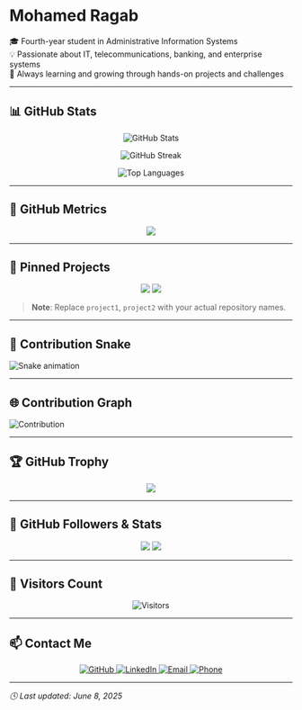 # Mohamed Ragab

🎓 Fourth-year student in Administrative Information Systems  
💡 Passionate about IT, telecommunications, banking, and enterprise systems  
🚀 Always learning and growing through hands-on projects and challenges  

---

## 📊 GitHub Stats

<p align="center">
  <img src="https://github-readme-stats.vercel.app/api?username=mhamedrgb891&show_icons=true&theme=dark&include_all_commits=true&count_private=true&hide_border=true" alt="GitHub Stats" />
</p>

<p align="center">
  <img src="https://github-readme-streak-stats.herokuapp.com/?user=mhamedrgb891&theme=dark&hide_border=true" alt="GitHub Streak" />
</p>

<p align="center">
  <img src="https://github-readme-stats.vercel.app/api/top-langs?username=mhamedrgb891&layout=compact&theme=dark&hide_border=true" alt="Top Languages" />
</p>

---

## 🧠 GitHub Metrics

<p align="center">
  <img src="https://metrics.lecoq.io/mhamedrgb891?template=classic&base.header=0&gists=1&lines=1&config.timezone=Africa%2FCairo" />
</p>

---

## 🚀 Pinned Projects

<p align="center">
  <a href="https://github.com/mhamedrgb891/project1"><img src="https://github-readme-stats.vercel.app/api/pin/?username=mhamedrgb891&repo=project1&theme=dark" /></a>
  <a href="https://github.com/mhamedrgb891/project2"><img src="https://github-readme-stats.vercel.app/api/pin/?username=mhamedrgb891&repo=project2&theme=dark" /></a>
</p>

> **Note**: Replace `project1`, `project2` with your actual repository names.

---

## 🐍 Contribution Snake

![Snake animation](https://github.com/mhamedrgb891/mhamedrgb891/blob/output/github-contribution-snake.svg)

---

## 🌐 Contribution Graph

![Contribution](https://activity-graph.herokuapp.com/graph?username=mhamedrgb891&theme=react-dark&hide_border=true&area=true)

---

## 🏆 GitHub Trophy

<p align="center">
  <img src="https://github-profile-trophy.vercel.app/?username=mhamedrgb891&theme=juicyfresh&no-bg=true" />
</p>

---

## 👥 GitHub Followers & Stats

<p align="center">
  <img src="https://img.shields.io/github/followers/mhamedrgb891?color=236ad3&style=for-the-badge&logo=github&label=Follow" />
  <img src="https://img.shields.io/github/stars/mhamedrgb891?label=Stars&style=for-the-badge" />
</p>

---

## 👀 Visitors Count

<p align="center">
  <img src="https://komarev.com/ghpvc/?username=mhamedrgb891&color=brightgreen" alt="Visitors" />
</p>

---

## 📫 Contact Me

<p align="center">
  <a href="https://github.com/mhamedrgb891" target="_blank">
    <img src="https://img.shields.io/badge/GitHub-mhamedrgb891-181717?style=for-the-badge&logo=github" alt="GitHub" />
  </a>
  <a href="https://www.linkedin.com/in/mohamed-ragab-681321364" target="_blank">
    <img src="https://img.shields.io/badge/LinkedIn-Mohamed_Ragab-0A66C2?style=for-the-badge&logo=linkedin" alt="LinkedIn" />
  </a>
  <a href="mailto:m7mdrgb33@gmail.com" target="_blank">
    <img src="https://img.shields.io/badge/Email-m7mdrgb33@gmail.com-D44638?style=for-the-badge&logo=gmail" alt="Email" />
  </a>
  <a href="tel:+201151901418" target="_blank">
    <img src="https://img.shields.io/badge/Phone-01151901418-25D366?style=for-the-badge&logo=whatsapp" alt="Phone" />
  </a>
</p>

---

_🕓 Last updated: June 8, 2025_
